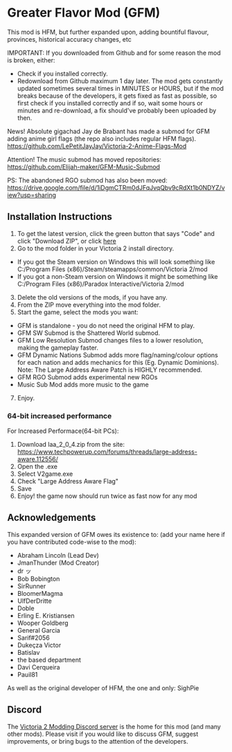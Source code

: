 # Greater Flavor Mod (GFM)

This mod is HFM, but further expanded upon, adding bountiful flavour, provinces, historical accuracy changes, etc

IMPORTANT: If you downloaded from Github and for some reason the mod is broken, either:
- Check if you installed correctly.
- Redownload from Github maximum 1 day later.
The mod gets constantly updated sometimes several times in MINUTES or HOURS, but if the mod breaks because of the developers, it gets fixed as fast as possible, so first check if you installed correctly and if so, wait some hours or minutes and re-download, a fix should've probably been uploaded by then.

News! Absolute gigachad Jay de Brabant has made a submod for GFM adding anime girl flags (the repo also includes regular HFM flags). 
https://github.com/LePetitJayJay/Victoria-2-Anime-Flags-Mod

Attention! The music submod has moved repositories: https://github.com/Elijah-maker/GFM-Music-Submod

PS: The abandoned RGO submod has also been moved: https://drive.google.com/file/d/1iDgmCTRm0dJFqJvqQbv9cRdXt1b0NDYZ/view?usp=sharing

## Installation Instructions

1. To get the latest version, click the green button that says "Code" and click "Download ZIP", or click [here](https://github.com/JmanThunder/HFM-Expanded/archive/refs/heads/master.zip)
2. Go to the mod folder in your Victoria 2 install directory. 
  * If you got the Steam version on Windows this will look something like C:/Program Files (x86)/Steam/steamapps/common/Victoria 2/mod
  * If you got a non-Steam version on Windows it might be something like C:/Program Files (x86)/Paradox Interactive/Victoria 2/mod
3. Delete the old versions of the mods, if you have any.
4. From the ZIP move everything into the mod folder.
5. Start the game, select the mods you want:
  * GFM is standalone - you do not need the original HFM to play.
  * GFM SW Submod is the Shattered World submod.
  * GFM Low Resolution Submod changes files to a lower resolution, making the gameplay faster.
  * GFM Dynamic Nations Submod adds more flag/naming/colour options for each nation and adds mechanics for this (Eg. Dynamic Dominions). 
       Note: The Large Address Aware Patch is HIGHLY recommended.
  * GFM RGO Submod adds experimental new RGOs
  * Music Sub Mod adds more music to the game
7. Enjoy.

### 64-bit increased performance

For Increased Performace(64-bit PCs):
1. Download laa_2_0_4.zip from the site: https://www.techpowerup.com/forums/threads/large-address-aware.112556/
2. Open the .exe
3. Select V2game.exe 
4. Check "Large Address Aware Flag"
5. Save
6. Enjoy! the game now should run twice as fast now for any mod

## Acknowledgements

This expanded version of GFM owes its existence to: (add your name here if you have contributed code-wise to the mod): 
* Abraham Lincoln (Lead Dev)
* JmanThunder (Mod Creator)
* dr ッ
* Bob Bobington
* SirRunner
* BloomerMagma
* UlfDerDritte
* Doble
* Erling E. Kristiansen
* Wooper Goldberg
* General Garcia
* Sarif#2056
* Dukeçza Victor
* Batislav
* the based department
* Davi Cerqueira 
* Pauil81


As well as the original developer of HFM, the one and only: SighPie

## Discord

The [Victoria 2 Modding Discord server](https://discord.gg/qz73ZEH) is the home for this mod (and many other mods). Please visit if you would like to discuss GFM, suggest improvements, or bring bugs to the attention of the developers.
